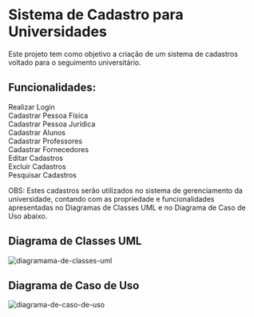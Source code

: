 # Sistema de Cadastro para Universidades

Este projeto tem como objetivo a criação de um sistema de cadastros voltado para o seguimento universitário.

## Funcionalidades:

Realizar Login<br>
Cadastrar Pessoa Física<br>
Cadastrar Pessoa Jurídica<br>
Cadastrar Alunos<br>
Cadastrar Professores<br>
Cadastrar Fornecedores<br>
Editar Cadastros<br>
Excluir Cadastros<br>
Pesquisar Cadastros<br>

OBS: Estes cadastros serão utilizados no sistema de gerenciamento da universidade, contando com as propriedade e funcionalidades apresentadas no Diagramas de Classes UML e no Diagrama de Caso de Uso abaixo.

## Diagrama de Classes UML
![diagramama-de-classes-uml](https://github.com/user-attachments/assets/49e9021f-6157-4561-83f6-9ca030a66970)

## Diagrama de Caso de Uso
![diagrama-de-caso-de-uso](https://github.com/user-attachments/assets/2a48c261-5c4c-45cb-b541-3f93eb81cd8d)
